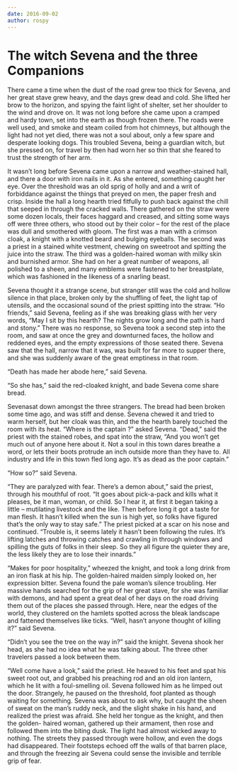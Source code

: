 ```yaml
---
date: 2016-09-02
author: rospy
---
```

# The witch Sevena and the three Companions

There came a time when the dust of the road grew too thick for Sevena, and her
great stave grew heavy, and the days grew dead and cold. She lifted her brow
to the horizon, and spying the faint light of shelter, set her shoulder to the
wind and drove on. It was not long before she came upon a cramped and hardy
town, set into the earth as though frozen there. The roads were well used, and
smoke and steam coiled from hot chimneys, but although the light had not yet
died, there was not a soul about, only a few spare and desperate looking dogs.
This troubled Sevena, being a guardian witch, but she pressed on, for travel
by then had worn her so thin that she feared to trust the strength of her arm.

It wasn’t long before Sevena came upon a narrow and weather-stained hall, and
there a door with iron nails in it. As she entered, something caught her eye.
Over the threshold was an old sprig of holly and and a writ of forbiddance
against the things that preyed on men, the paper fresh and crisp. Inside the
hall a long hearth tried fitfully to push back against the chill that seeped
in through the cracked walls. There gathered on the straw were some dozen
locals, their faces haggard and creased, and sitting some ways off were three
others, who stood out by their color – for the rest of the place was dull and
smothered with gloom. The first was a man with a crimson cloak, a  knight with
a knotted beard and bulging eyeballs. The second was a priest in a stained
white vestment, chewing on sweetroot and spitting the juice into the straw.
The third was a golden-haired woman with milky skin and burnished armor. She
had on her a great number of weapons, all polished to a sheen, and many
emblems were fastened to her breastplate, which was fashioned in the likeness
of a snarling beast.

Sevena thought it a strange scene, but stranger still was the cold and hollow
silence in that place, broken only by the shuffling of feet, the light tap of
utensils, and the occasional sound of the priest spitting into the straw. “Ho
friends,” said Sevena, feeling as if she was breaking glass with her very
words, “May I sit by this hearth? The nights grow long and the path is hard
and stony.” There was no response, so Sevena took a second step into the room,
and saw at once the grey and downturned faces, the hollow and reddened eyes,
and the empty expressions of those seated there. Sevena saw that the hall,
narrow that it was, was built for far more to supper there, and she was
suddenly aware of the great emptiness in that room.

“Death has made her abode here,” said Sevena.

“So she has,” said the red-cloaked  knight, and bade Sevena come share bread.

Sevenasat down amongst the three strangers. The bread had been broken some
time ago, and was stiff and dense. Sevena chewed it and tried to warm herself,
but her cloak was thin, and the the hearth barely touched the room with its
heat. “Where is the captain ?” asked Sevena. “Dead,” said the priest with the
stained robes, and spat into the straw, “And you won’t get much out of anyone
here about it. Not a soul in this town dares breathe a word, or lets their
boots protrude an inch outside more than they have to. All industry and life
in this town fled long ago. It’s as dead as the poor captain.”

“How so?” said Sevena.

“They are paralyzed with fear. There’s a demon about,” said the priest,
through his mouthful of root. “It goes about pick-a-pack and kills what it
pleases, be it man, woman, or child. So I hear it, at first it began taking a
little – mutilating livestock and the like. Then before long it got a taste
for man flesh. It hasn’t killed when the sun is high yet, so folks have
figured that’s the only way to stay safe.” The priest picked at a scar on his
nose and continued. “Trouble is, it seems lately it hasn’t been following the
rules. It’s lifting latches and throwing catches and crawling in through
windows and spilling the guts of folks in their sleep. So they all figure the
quieter they are, the less likely they are to lose their innards.”

“Makes for poor hospitality,” wheezed the  knight, and took a long drink from
an iron flask at his hip. The golden-haired maiden simply looked on, her
expression bitter. Sevena found the pale woman’s silence troubling. Her
massive hands searched for the grip of her great stave, for she was familiar
with demons, and had spent a great deal of her days on the road driving them
out of the places she passed through. Here, near the edges of the world, they
clustered on the hamlets spotted across the bleak landscape and fattened
themselves like ticks. “Well, hasn’t anyone thought of killing it?” said
Sevena.

“Didn’t you see the tree on the way in?” said the  knight. Sevena shook her
head, as she had no idea what he was talking about. The three other travelers
passed a look between them.

“Well come have a look,” said the priest. He heaved to his feet and spat his
sweet root out, and grabbed his preaching rod and an old iron lantern, which
he lit with a foul-smelling oil. Sevena followed him as he limped out the
door. Strangely, he paused on the threshold, foot planted as though waiting
for something. Sevena was about to ask why, but caught the sheen of sweat on
the man’s ruddy neck, and the slight shake in his hand, and realized the
priest was afraid. She held her tongue as the  knight, and then the golden-
haired woman, gathered up their armament, then rose and followed them into the
biting dusk. The light had almost wicked away to nothing. The streets they
passed through were hollow, and even the dogs had disappeared. Their footsteps
echoed off the walls of that barren place, and through the freezing air Sevena
could sense the invisible and terrible grip of fear.

